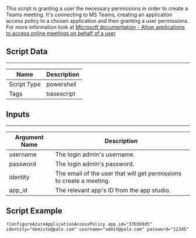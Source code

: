 This script is granting a user the necessary permissions in order to create a Teams meeting.
It's connecting to MS Teams, creating an application access policy to a chosen application and then granting a user permissions.
For more information look at [Microsoft documentation - Allow applications to access online meetings on behalf of a user](https://docs.microsoft.com/en-us/graph/cloud-communication-online-meeting-application-access-policy)

## Script Data
---

| **Name** | **Description** |
| --- | --- |
| Script Type | powershell |
| Tags | basescript |

## Inputs
---

| **Argument Name** | **Description** |
| --- | --- |
| username | The login admin's username. |
| password | The login admin's password. |
| identity | The email of the user that will get permissions to create a meeting. |
| app_id | The relevant app's ID from the app studio. |

## Script Example
```!ConfigureAzureApplicationAccessPolicy app_id="37b5b9d5" identity="demisto@palo.com" username="admin@palo.com" password="12345"```
